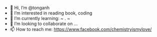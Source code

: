 - 👋 Hi, I’m @tonganh
- 👀 I’m interested in reading book, coding
- 🌱 I’m currently learning: ~ . ~ 
- 💞️ I’m looking to collaborate on ...
- 📫 How to reach me: https://www.facebook.com/chemistryismylove/

<!---
tonganh/tonganh is a ✨ special ✨ repository because its `README.md` (this file) appears on your GitHub profile.
You can click the Preview link to take a look at your changes.
--->
